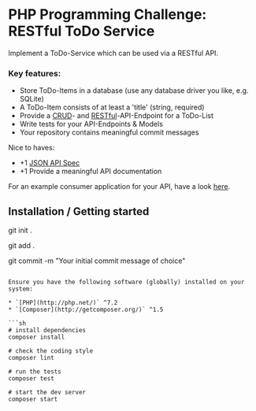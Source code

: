 # PHP Programming Challenge: RESTful ToDo Service



Implement a ToDo-Service which can be used via a RESTful API.

### Key features:
 * Store ToDo-Items in a database (use any database driver you like, e.g. SQLite)
 * A ToDo-Item consists of at least a 'title' (string, required)
 * Provide a [CRUD](https://en.wikipedia.org/wiki/Create,_read,_update_and_delete)- and [RESTful](https://en.wikipedia.org/wiki/Representational_state_transfer)-API-Endpoint for a ToDo-List
 * Write tests for your API-Endpoints & Models
 * Your repository contains meaningful commit messages
 
Nice to haves:
 * +1 [JSON API Spec](http://jsonapi.org/)
 * +1 Provide a meaningful API documentation

For an example consumer application for your API, have a look [here](http://todomvc.com/examples/vue/).

## Installation / Getting started

git init .

git add .

git commit -m "Your initial commit message of choice"

```

Ensure you have the following software (globally) installed on your system:

* `[PHP](http://php.net/)` ^7.2
* `[Composer](http://getcomposer.org/)` ^1.5

```sh
# install dependencies
composer install

# check the coding style
composer lint

# run the tests
composer test

# start the dev server
composer start
```

